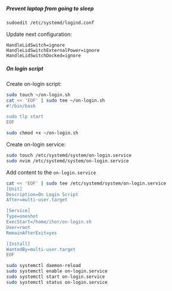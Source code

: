 ##### Prevent laptop from going to sleep
```bash
sudoedit /etc/systemd/logind.conf
```
Update next configuration:
```
HandleLidSwitch=ignore
HandleLidSwitchExternalPower=ignore
HandleLidSwitchDocked=ignore
```

##### On login script
Create on-login script:
```bash
sudo touch ~/on-login.sh
cat << 'EOF' | sudo tee ~/on-login.sh
#!/bin/bash

sudo tlp start
EOF

sudo chmod +x ~/on-login.sh
```

Create on-login service:
```bash
sudo touch /etc/systemd/system/on-login.service
sudo nvim /etc/systemd/system/on-login.service
```
Add content to the `on-login.service`
```bash
cat << 'EOF' | sudo tee /etc/systemd/system/on-login.service
[Unit]
Description=On Login Script
After=multi-user.target

[Service]
Type=oneshot
ExecStart=/home/ihor/on-login.sh
User=root
RemainAfterExit=yes

[Install]
WantedBy=multi-user.target
EOF
```

```bash
sudo systemctl daemon-reload
sudo systemctl enable on-login.service
sudo systemctl start on-login.service
sudo systemctl status on-login.service
```
